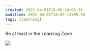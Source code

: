 ```yaml
---
created: 2021-04-01T18:06:24+05:30
modified: 2021-04-01T18:07:11+05:30
tags: [learning]
---
```


 Be at least in the Learning Zone 
 
 ![](https://i.redd.it/qjnbznqle8l41.jpg)
